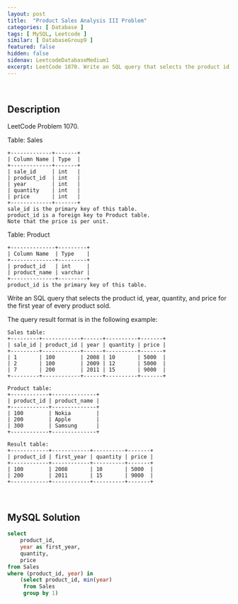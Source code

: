 ```yaml
---
layout: post
title:  "Product Sales Analysis III Problem"
categories: [ Database ]
tags: [ MySQL, Leetcode ]
similar: [ DatabaseGroup9 ]
featured: false
hidden: false
sidenav: LeetcodeDatabaseMedium1
excerpt: LeetCode 1070. Write an SQL query that selects the product id, year, quantity, and price for the first year of every product sold.
---
```


<br />

## Description

LeetCode Problem 1070. 

Table: Sales

```
+-------------+-------+
| Column Name | Type  |
+-------------+-------+
| sale_id     | int   |
| product_id  | int   |
| year        | int   |
| quantity    | int   |
| price       | int   |
+-------------+-------+
sale_id is the primary key of this table.
product_id is a foreign key to Product table.
Note that the price is per unit.
```

Table: Product

```
+--------------+---------+
| Column Name  | Type    |
+--------------+---------+
| product_id   | int     |
| product_name | varchar |
+--------------+---------+
product_id is the primary key of this table.
```

Write an SQL query that selects the product id, year, quantity, and price for the first year of every product sold.

The query result format is in the following example:

```
Sales table:
+---------+------------+------+----------+-------+
| sale_id | product_id | year | quantity | price |
+---------+------------+------+----------+-------+ 
| 1       | 100        | 2008 | 10       | 5000  |
| 2       | 100        | 2009 | 12       | 5000  |
| 7       | 200        | 2011 | 15       | 9000  |
+---------+------------+------+----------+-------+

Product table:
+------------+--------------+
| product_id | product_name |
+------------+--------------+
| 100        | Nokia        |
| 200        | Apple        |
| 300        | Samsung      |
+------------+--------------+

Result table:
+------------+------------+----------+-------+
| product_id | first_year | quantity | price |
+------------+------------+----------+-------+ 
| 100        | 2008       | 10       | 5000  |
| 200        | 2011       | 15       | 9000  |
+------------+------------+----------+-------+
```

<br />

## MySQL Solution


```sql
select
    product_id,
    year as first_year,
    quantity,
    price
from Sales
where (product_id, year) in 
    (select product_id, min(year) 
     from Sales 
     group by 1)
```
